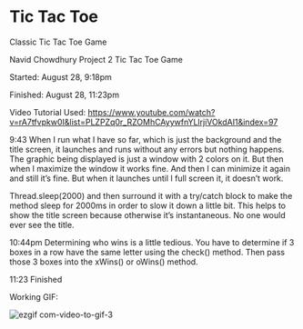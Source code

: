 # Tic Tac Toe
 Classic Tic Tac Toe Game
 
Navid Chowdhury Project 2 Tic Tac Toe Game

Started: August 28, 9:18pm

Finished: August 28, 11:23pm

Video Tutorial Used: https://www.youtube.com/watch?v=rA7tfvpkw0I&list=PLZPZq0r_RZOMhCAyywfnYLlrjiVOkdAI1&index=97

9:43
When I run what I have so far, which is just the background and the title screen, it launches and runs without any errors but nothing happens. The graphic being displayed is just a window with 2 colors on it. But then when I maximize the window it works fine. And then I can minimize it again and still it’s fine. But when it launches until I full screen it, it doesn’t work.

Thread.sleep(2000) and then surround it with a try/catch block to make the method sleep for 2000ms in order to slow it down a little bit. This helps to show the title screen because otherwise it’s instantaneous. No one would ever see the title.

10:44pm
Determining who wins is a little tedious. You have to determine if 3 boxes in a row have the same letter using the check() method. Then pass those 3 boxes into the xWins() or oWins() method.

11:23
Finished


Working GIF:

![ezgif com-video-to-gif-3](https://user-images.githubusercontent.com/87163477/140087875-b81e81e4-c39e-4b7a-acc1-87a7d3e56325.gif)
